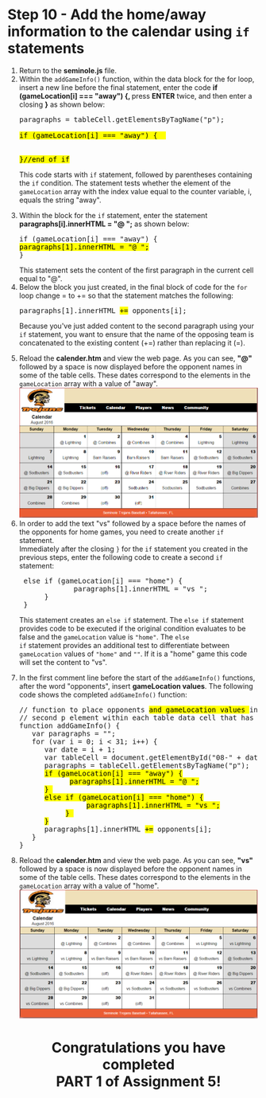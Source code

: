 <h1>Step 10 - Add the home/away information to the calendar using <code>if</code> statements</h1>

<ol>
<li>Return to the <b>seminole.js</b> file.</li>

<li>Within the <code>addGameInfo()</code> function, within the data block for the for loop, insert a new line before the final statement, enter the code <b>if (gameLocation[i] === "away")  {, </b>press <b>ENTER</b> twice, and then enter a closing <b>}</b> as shown below:

<pre>
paragraphs = tableCell.getElementsByTagName("p");

<mark>if (gameLocation[i] === "away") {  </mark>


<mark>}//end of if</mark> </pre>
This code starts with <code>if</code> statement, followed by parentheses containing the <code>if</code> condition.  The statement tests whether the element of the <code>gameLocation</code> array with the index value equal to the counter variable, i, equals the string "away".
</li>



<li>Within the block for the <code>if</code> statement, enter the statement <b>paragraphs[i].innerHTML = "@ ";</b> as shown below:
<pre>
if (gameLocation[i] === "away") {
<mark>paragraphs[1].innerHTML = "@ ";</mark>
}</pre>
This statement sets the content of the first paragraph in the current cell equal to "@".
</li>


<li>
Below the block you just created, in the final block of code for the <code>for</code> loop change = to += so that the statement matches the following:
<pre>
paragraphs[1].innerHTML <mark>+=</mark> opponents[i];
</pre>

Because you've just added content to the second paragraph using your <code>if</code> statement, you want to ensure that the name of the opposing team is concatenated to the existing content (+=) rather than replacing it (=).
</li>



<li>Reload the <b>calender.htm</b> and view the web page.  As you can see, <b>"@"</b> followed by a space is now displayed before the opponent names in some of the table cells.  These dates correspond to the elements in the <code>gameLocation</code> array with a value of "away". </li>


<center><img src=".guides/img/SeminoleTrojan_Away.png" alt="Seminole Trojans" /></center>

<li>
In order to add the text "vs" followed by a space before the names of the opponents for home games, you need to create another <code>if</code> statement.
<br>
Immediately after the closing <code>}</code> for the <code>if</code> statement you created in the previous steps, enter the following code to create a second <code>if</code> statement:

<pre>
 else if (gameLocation[i] === "home") {
             paragraphs[1].innerHTML = "vs ";
      }
 }
</pre>
This statement creates an <code>else if</code> statement.  The <code>else if</code> statement provides code to be executed if the original condition evaluates to be false and the <code>gameLocation</code> value is <code>"home"</code>.  The <code>else if</code> statement provides an additional test to differentiate between <code>gameLocation</code> values of <code>"home"</code> and <code>""</code>.  If it is a "home" game this code will set the content to "vs".
</li>

<li>
In the first comment line before the start of the <code>addGameInfo()</code> functions, after the word "opponents", insert <b>gameLocation values</b>.  The following code shows the completed <code>addGameInfo()</code> function:
<pre>
// function to place opponents <mark>and gameLocation values </mark>in 
// second p element within each table data cell that has an id
function addGameInfo() {
   var paragraphs = "";
   for (var i = 0; i < 31; i++) {
      var date = i + 1;
      var tableCell = document.getElementById("08-" + date);
      paragraphs = tableCell.getElementsByTagName("p");
      <mark>if (gameLocation[i] === "away") {</mark>
            <mark>paragraphs[1].innerHTML = "@ ";</mark>
      <mark>} </mark>
      <mark>else if (gameLocation[i] === "home") {</mark>
                <mark>paragraphs[1].innerHTML = "vs ";</mark>
           <mark>} </mark>
      <mark>}</mark>
      paragraphs[1].innerHTML <mark>+=</mark> opponents[i];
   }
}
</pre>
</li>


<li>Reload the <b>calender.htm</b> and view the web page.  As you can see, <b>"vs"</b> followed by a space is now displayed before the opponent names in some of the table cells.  These dates correspond to the elements in the <code>gameLocation</code> array with a value of "home". </li>
<center><img src=".guides/img/SeminoleTrojan_Home.png" alt="Seminole Trojans" /></center>

<center><h1>Congratulations you have completed <br><b>PART 1</b> of Assignment 5!</h1></center>